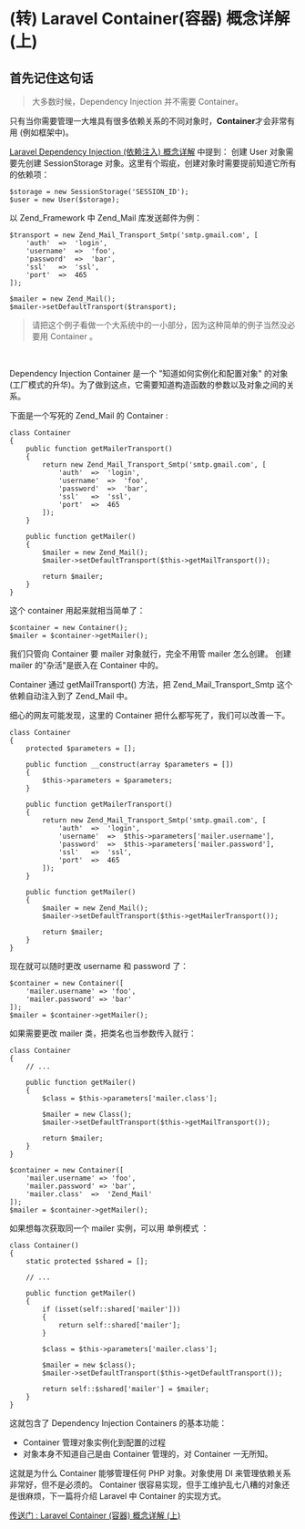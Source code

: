 # (转) Laravel Container(容器) 概念详解 (上)
## 首先记住这句话
> 大多数时候，Dependency Injection 并不需要 Container。

只有当你需要管理一大堆具有很多依赖关系的不同对象时，**Container**才会非常有用 (例如框架中)。

[Laravel Dependency Injection (依赖注入) 概念详解](https://github.com/TomatoZ7/notes-of-tz/blob/master/php/laravel/laravel_dependency_injection.md) 中提到：
创建 User 对象需要先创建 SessionStorage 对象。这里有个瑕疵，创建对象时需要提前知道它所有的依赖项：
```
$storage = new SessionStorage('SESSION_ID');
$user = new User($storage);
```

以 Zend_Framework 中 Zend_Mail 库发送邮件为例：
```
$transport = new Zend_Mail_Transport_Smtp('smtp.gmail.com', [
    'auth'  =>  'login',
    'username'  =>  'foo',
    'password'  =>  'bar',
    'ssl'   =>  'ssl',
    'port'  =>  465
]);

$mailer = new Zend_Mail();
$mailer->setDefaultTransport($transport);
```
> 请把这个例子看做一个大系统中的一小部分，因为这种简单的例子当然没必要用 Container 。

&emsp;

Dependency Injection Container 是一个 "知道如何实例化和配置对象" 的对象 (工厂模式的升华)。为了做到这点，它需要知道构造函数的参数以及对象之间的关系。

下面是一个写死的 Zend_Mail 的 Container :
```
class Container
{
    public function getMailerTransport()
    {
        return new Zend_Mail_Transport_Smtp('smtp.gmail.com', [
            'auth'  =>  'login',
            'username'  =>  'foo',
            'password'  =>  'bar',
            'ssl'   =>  'ssl',
            'port'  =>  465
        ]);
    }

    public function getMailer()
    {
        $mailer = new Zend_Mail();
        $mailer->setDefaultTransport($this->getMailTransport());

        return $mailer;
    }
}
```
这个 container 用起来就相当简单了：
```
$container = new Container();
$mailer = $container->getMailer();
```
我们只管向 Container 要 mailer 对象就行，完全不用管 mailer 怎么创建。
创建 mailer 的"杂活"是嵌入在 Container 中的。

Container 通过 getMailTransport() 方法，把 Zend_Mail_Transport_Smtp 这个依赖自动注入到了 Zend_Mail 中。

细心的网友可能发现，这里的 Container 把什么都写死了，我们可以改善一下。
```
class Container
{
    protected $parameters = [];

    public function __construct(array $parameters = [])
    {
        $this->parameters = $parameters;
    }

    public function getMailerTransport()
    {
        return new Zend_Mail_Transport_Smtp('smtp.gmail.com', [
            'auth'  =>  'login',
            'username'  =>  $this->parameters['mailer.username'],
            'password'  =>  $this->parameters['mailer.password'],
            'ssl'   =>  'ssl',
            'port'  =>  465
        ]);
    }

    public function getMailer()
    {
        $mailer = new Zend_Mail();
        $mailer->setDefaultTransport($this->getMailerTransport());

        return $mailer;
    }
}
```

现在就可以随时更改 username 和 password 了：
```
$container = new Container([
    'mailer.username' => 'foo',
    'mailer.password' => 'bar'
]);
$mailer = $container->getMailer();
```

如果需要更改 mailer 类，把类名也当参数传入就行：
```
class Container
{
    // ...

    public function getMailer()
    {
        $class = $this->parameters['mailer.class'];

        $mailer = new Class();
        $mailer->setDefaultTransport($this->getMailTransport());

        return $mailer;
    }
}

$container = new Container([
    'mailer.username' => 'foo',
    'mailer.password' => 'bar',
    'mailer.class'  =>  'Zend_Mail'
]);
$mailer = $container->getMailer();
```

如果想每次获取同一个 mailer 实例，可以用 单例模式 ：
```
class Container()
{
    static protected $shared = [];

    // ... 

    public function getMailer()
    {
        if (isset(self::shared['mailer']))
        {
            return self::shared['mailer'];
        }

        $class = $this->parameters['mailer.class'];

        $mailer = new $class();
        $mailer->setDefaultTransport($this->getDefaultTransport());

        return self::$shared['mailer'] = $mailer;
    }
}
```

这就包含了 Dependency Injection Containers 的基本功能：
+ Container 管理对象实例化到配置的过程
+ 对象本身不知道自己是由 Container 管理的，对 Container 一无所知。

这就是为什么 Container 能够管理任何 PHP 对象。对象使用 DI 来管理依赖关系非常好，但不是必须的。
Container 很容易实现，但手工维护乱七八糟的对象还是很麻烦，下一篇将介绍 Laravel 中 Container 的实现方式。


[传送门 : Laravel Container (容器) 概念详解 (上)](https://learnku.com/articles/6139/laravel-container-container-concept-detailed-last)
